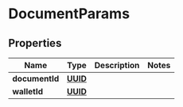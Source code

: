 
# DocumentParams

## Properties
Name | Type | Description | Notes
------------ | ------------- | ------------- | -------------
**documentId** | [**UUID**](UUID.md) |  | 
**walletId** | [**UUID**](UUID.md) |  | 



